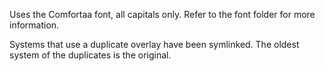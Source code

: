 Uses the Comfortaa font, all capitals only. Refer to the font folder for more information.

Systems that use a duplicate overlay have been symlinked. The oldest system of the duplicates is the original.
